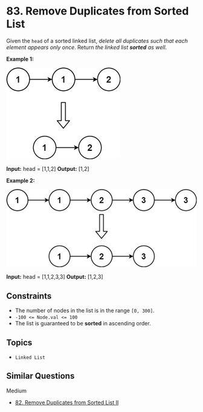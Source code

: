 # 83. Remove Duplicates from Sorted List

Given the `head` of a sorted linked list, _delete all duplicates such that each element appears only once_. Return _the linked list **sorted** as well_.

**Example 1:**

![1](img/83_remove_duplicates_from_sorted_list-1.jpg)

**Input:** head = [1,1,2]
**Output:** [1,2]

**Example 2:**

![2](img/83_remove_duplicates_from_sorted_list-2.jpg)

**Input:** head = [1,1,2,3,3]
**Output:** [1,2,3]

## Constraints

- The number of nodes in the list is in the range `[0, 300]`.
- `-100 <= Node.val <= 100`
- The list is guaranteed to be **sorted** in ascending order.

## Topics

- `Linked List`

## Similar Questions

Medium

- [82. Remove Duplicates from Sorted List II](82_remove_duplicates_from_sorted_list_2)
